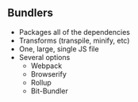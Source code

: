 ##  Bundlers

- Packages all of the dependencies
- Transforms (transpile, minify, etc)
- One, large, single JS file
- Several options
  - Webpack
  - Browserify
  - Rollup
  - Bit-Bundler
